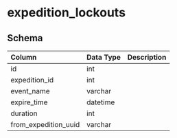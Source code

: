 # expedition_lockouts

## Schema
| Column | Data Type | Description |
| :--- | :--- | :--- |
| id | int |  |
| expedition_id | int |  |
| event_name | varchar |  |
| expire_time | datetime |  |
| duration | int |  |
| from_expedition_uuid | varchar |  |


